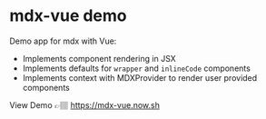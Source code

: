 # mdx-vue demo
Demo app for mdx with Vue:
- Implements component rendering in JSX
- Implements defaults for `wrapper` and `inlineCode` components
- Implements context with MDXProvider to render user provided components

View Demo 👉🏽 https://mdx-vue.now.sh